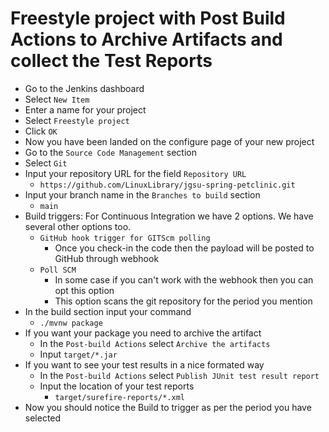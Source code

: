 # Freestyle project with Post Build Actions to Archive Artifacts and collect the Test Reports

- Go to the Jenkins dashboard
- Select `New Item`
- Enter a name for your project
- Select `Freestyle project`
- Click `OK`
- Now you have been landed on the configure page of your new project
- Go to the `Source Code Management` section
- Select `Git`
- Input your repository URL for the field `Repository URL`
  - `https://github.com/LinuxLibrary/jgsu-spring-petclinic.git`
- Input your branch name in the `Branches to build` section
  - `main`
- Build triggers: For Continuous Integration we have 2 options. We have several other options too.
  - `GitHub hook trigger for GITScm polling`
    - Once you check-in the code then the payload will be posted to GitHub through webhook
  - `Poll SCM`
    - In some case if you can't work with the webhook then you can opt this option
    - This option scans the git repository for the period you mention
- In the build section input your command
  - `./mvnw package`
- If you want your package you need to archive the artifact
  - In the `Post-build Actions` select `Archive the artifacts`
  - Input `target/*.jar`
- If you want to see your test results in a nice formated way
  - In the `Post-build Actions` select `Publish JUnit test result report`
  - Input the location of your test reports
    - `target/surefire-reports/*.xml`
- Now you should notice the Build to trigger as per the period you have selected
